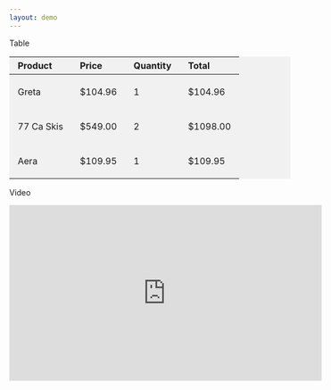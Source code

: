 ```yaml
---
layout: demo
---
```


<style>
  table  {
    width: 100%;
    background-color: #f1f1f1;
  }

  table th,
  table td {
    padding: 5px 15px;
    text-align: left;
  }
</style>

<div class="rte">
  <p>Table</p>
  <table>
    <thead>
      <tr>
        <th>Product</th>
        <th>Price</th>
        <th class="text-center">Quantity</th>
        <th class="text-right">Total</th>
      </tr>
    </thead>
    <tbody>
      <tr>
        <td>
          <p>Greta</p>
        </td>
        <td>$104.96</td>
        <td class="text-center">1</td>
        <td class="text-right">$104.96</td>
      </tr>
      <tr>
        <td>
          <p>77 Ca Skis</p>
        </td>
        <td>$549.00</td>
        <td class="text-center">2</td>
        <td class="text-right">$1098.00</td>
      </tr>
      <tr>
        <td>
          <p>Aera</p>
        </td>
        <td>$109.95</td>
        <td class="text-center">1</td>
        <td class="text-right">$109.95</td>
      </tr>
    </tbody>
  </table>

  <p>Video</p>

  <iframe width="560" height="315" src="https://www.youtube.com/embed/_9VUPq3SxOc" frameborder="0" allowfullscreen></iframe>
</div>
